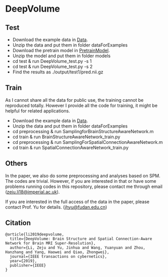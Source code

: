 # DeepVolume

## Test
- Download the example data in [Data](https://drive.google.com/file/d/1D9kZRk9p5f7KD2ZHgItzjRg5bP1wiOrp/view?usp=sharing). 
- Unzip the data and put them in folder dataForExamples
- Download the pretrain model in [PretrainModel](https://drive.google.com/file/d/1Eyhnj9kyXllOayW3YC64MuQo58zT9hf7/view?usp=sharing).
- Unzip the model and put them in folder models
- cd test & run DeepVolume_test.py -s 1
- cd test & run DeepVolume_test.py -s 2
- Find the results as ./output/test1/pred.nii.gz

## Train
As I cannot share all the data for public use, the training cannot be reproduced totally. However I provide all the code for training, it might be helpful for related applications.

- Download the example data in [Data](https://drive.google.com/file/d/1D9kZRk9p5f7KD2ZHgItzjRg5bP1wiOrp/view?usp=sharing). 
- Unzip the data and put them in folder dataForExamples
- cd preprocessing & run SamplingforBrainStructureAwareNetwork.m
- cd train & run BrainStructureAwareNetwork_train.py
- cd preprocessing & run SamplingForSpatialConnectionAwareNetwork.m
- cd train & run SpatialConnectionAwareNetwork_train.py

## Others
In the paper, we also do some preprocessing and analyses based on SPM. The codes are trivial. However, if you are interested in that or have some problems running codes in this repository, please contact me through email (zeju.li18@imperial.ac.uk).

If you are interested in the full access of the data in the paper, please contact Prof. Yu for details. (jhyu@fudan.edu.cn)

## Citation
```
@article{li2019deepvolume,
  title={DeepVolume: Brain Structure and Spatial Connection-Aware Network for Brain MRI Super-Resolution},
  author={Li, Zeju and Yu, Jinhua and Wang, Yuanyuan and Zhou, Hanzhang and Yang, Haowei and Qiao, Zhongwei},
  journal={IEEE transactions on cybernetics},
  year={2019},
  publisher={IEEE}
}
```
